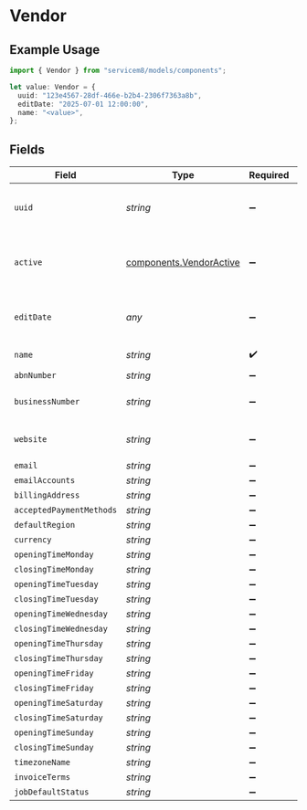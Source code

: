 # Vendor

## Example Usage

```typescript
import { Vendor } from "servicem8/models/components";

let value: Vendor = {
  uuid: "123e4567-28df-466e-b2b4-2306f7363a8b",
  editDate: "2025-07-01 12:00:00",
  name: "<value>",
};
```

## Fields

| Field                                                              | Type                                                               | Required                                                           | Description                                                        | Example                                                            |
| ------------------------------------------------------------------ | ------------------------------------------------------------------ | ------------------------------------------------------------------ | ------------------------------------------------------------------ | ------------------------------------------------------------------ |
| `uuid`                                                             | *string*                                                           | :heavy_minus_sign:                                                 | Unique identifier for this record                                  | 123e4567-28df-466e-b2b4-2306f7363a8b                               |
| `active`                                                           | [components.VendorActive](../../models/components/vendoractive.md) | :heavy_minus_sign:                                                 | Record active/deleted flag.  Valid values are [0,1]                |                                                                    |
| `editDate`                                                         | *any*                                                              | :heavy_minus_sign:                                                 | Timestamp at which record was last modified                        | 2025-07-01 12:00:00                                                |
| `name`                                                             | *string*                                                           | :heavy_check_mark:                                                 | Company Name                                                       |                                                                    |
| `abnNumber`                                                        | *string*                                                           | :heavy_minus_sign:                                                 | N/A                                                                |                                                                    |
| `businessNumber`                                                   | *string*                                                           | :heavy_minus_sign:                                                 | Company Business Number                                            |                                                                    |
| `website`                                                          | *string*                                                           | :heavy_minus_sign:                                                 | Company Website address                                            |                                                                    |
| `email`                                                            | *string*                                                           | :heavy_minus_sign:                                                 | N/A                                                                |                                                                    |
| `emailAccounts`                                                    | *string*                                                           | :heavy_minus_sign:                                                 | N/A                                                                |                                                                    |
| `billingAddress`                                                   | *string*                                                           | :heavy_minus_sign:                                                 | N/A                                                                |                                                                    |
| `acceptedPaymentMethods`                                           | *string*                                                           | :heavy_minus_sign:                                                 | N/A                                                                |                                                                    |
| `defaultRegion`                                                    | *string*                                                           | :heavy_minus_sign:                                                 | N/A                                                                |                                                                    |
| `currency`                                                         | *string*                                                           | :heavy_minus_sign:                                                 | N/A                                                                |                                                                    |
| `openingTimeMonday`                                                | *string*                                                           | :heavy_minus_sign:                                                 | N/A                                                                |                                                                    |
| `closingTimeMonday`                                                | *string*                                                           | :heavy_minus_sign:                                                 | N/A                                                                |                                                                    |
| `openingTimeTuesday`                                               | *string*                                                           | :heavy_minus_sign:                                                 | N/A                                                                |                                                                    |
| `closingTimeTuesday`                                               | *string*                                                           | :heavy_minus_sign:                                                 | N/A                                                                |                                                                    |
| `openingTimeWednesday`                                             | *string*                                                           | :heavy_minus_sign:                                                 | N/A                                                                |                                                                    |
| `closingTimeWednesday`                                             | *string*                                                           | :heavy_minus_sign:                                                 | N/A                                                                |                                                                    |
| `openingTimeThursday`                                              | *string*                                                           | :heavy_minus_sign:                                                 | N/A                                                                |                                                                    |
| `closingTimeThursday`                                              | *string*                                                           | :heavy_minus_sign:                                                 | N/A                                                                |                                                                    |
| `openingTimeFriday`                                                | *string*                                                           | :heavy_minus_sign:                                                 | N/A                                                                |                                                                    |
| `closingTimeFriday`                                                | *string*                                                           | :heavy_minus_sign:                                                 | N/A                                                                |                                                                    |
| `openingTimeSaturday`                                              | *string*                                                           | :heavy_minus_sign:                                                 | N/A                                                                |                                                                    |
| `closingTimeSaturday`                                              | *string*                                                           | :heavy_minus_sign:                                                 | N/A                                                                |                                                                    |
| `openingTimeSunday`                                                | *string*                                                           | :heavy_minus_sign:                                                 | N/A                                                                |                                                                    |
| `closingTimeSunday`                                                | *string*                                                           | :heavy_minus_sign:                                                 | N/A                                                                |                                                                    |
| `timezoneName`                                                     | *string*                                                           | :heavy_minus_sign:                                                 | N/A                                                                |                                                                    |
| `invoiceTerms`                                                     | *string*                                                           | :heavy_minus_sign:                                                 | N/A                                                                |                                                                    |
| `jobDefaultStatus`                                                 | *string*                                                           | :heavy_minus_sign:                                                 | N/A                                                                |                                                                    |